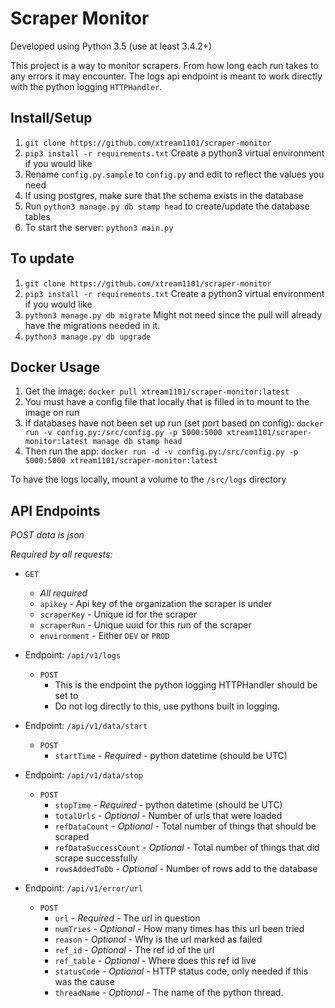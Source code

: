 # Scraper Monitor

Developed using Python 3.5 (use at least 3.4.2+)

This project is a way to monitor scrapers. From how long each run takes to any errors it may encounter.
The logs api endpoint is meant to work directly with the python logging `HTTPHandler`.

## Install/Setup

1. `git clone https://github.com/xtream1101/scraper-monitor`
1. `pip3 install -r requirements.txt` Create a python3 virtual environment if you would like
1. Rename `config.py.sample` to `config.py` and edit to reflect the values you need
1. If using postgres, make sure that the schema exists in the database
1. Run `python3 manage.py db stamp head` to create/update the database tables
1. To start the server: `python3 main.py`

## To update
1. `git clone https://github.com/xtream1101/scraper-monitor`
1. `pip3 install -r requirements.txt` Create a python3 virtual environment if you would like
1. `python3 manage.py db migrate`  Might not need since the pull will already have the migrations needed in it.
1. `python3 manage.py db upgrade`

## Docker Usage

1. Get the image: `docker pull xtream1101/scraper-monitor:latest`
1. You must have a config file that locally that is filled in to mount to the image on run
1. If databases have not been set up run (set port based on config): `docker run -v config.py:/src/config.py -p 5000:5000 xtream1101/scraper-monitor:latest manage db stamp head`
1. Then run the app: `docker run -d -v config.py:/src/config.py -p 5000:5000 xtream1101/scraper-monitor:latest`

To have the logs locally, mount a volume to the `/src/logs` directory

## API Endpoints
_POST data is json_

*Required by all requests:*
- `GET`
  - *All required*
  - `apikey` - Api key of the organization the scraper is under
  - `scraperKey` - Unique id for the scraper
  - `scraperRun` - Unique uuid for this run of the scraper
  - `environment` - Either `DEV` or `PROD`

- Endpoint: `/api/v1/logs`
  - `POST`
    - This is the endpoint the python logging HTTPHandler should be set to
    - Do not log directly to this, use pythons built in logging.

- Endpoint: `/api/v1/data/start`
  - `POST`
    - `startTime` - *Required* - python datetime (should be UTC)

- Endpoint: `/api/v1/data/stop`
  - `POST`
    - `stopTime` - *Required* - python datetime (should be UTC)
    - `totalUrls` - *Optional* - Number of urls that were loaded
    - `refDataCount` - *Optional* - Total number of things that should be scraped
    - `refDataSuccessCount` - *Optional* - Total number of things that did scrape successfully
    - `rowsAddedToDb` - *Optional* - Number of rows add to the database

- Endpoint: `/api/v1/error/url`
  - `POST`
    - `url` - *Required* - The url in question
    - `numTries` - *Optional* - How many times has this url been tried
    - `reason` - *Optional* - Why is the url marked as failed
    - `ref_id` - *Optional* - The ref id of the url
    - `ref_table` - *Optional* - Where does this ref id live
    - `statusCode` - *Optional* - HTTP status code, only needed if this was the cause
    - `threadName` - *Optional* - The name of the python thread.

